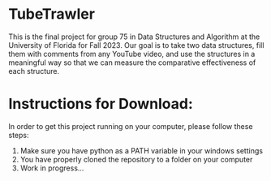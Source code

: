 # TubeTrawler
This is the final project for group 75 in Data Structures and Algorithm at the University of Florida for Fall 2023. Our goal is to take two data structures, fill them with comments from any YouTube video, and use the structures in a meaningful way so that we can measure the comparative effectiveness of each structure.

# Instructions for Download:
In order to get this project running on your computer, please follow these steps:
1. Make sure you have python as a PATH variable in your windows settings
2. You have properly cloned the repository to a folder on your computer
3. Work in progress...